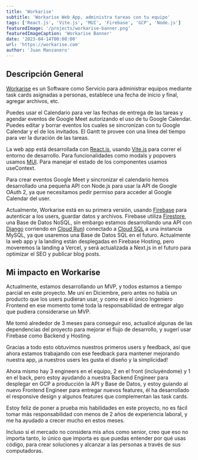```yaml
---
title: 'Workarise'
subtitle: 'Workarise Web App, administra tareas con tu equipo'
tags: ['React.js', 'Vite.js', 'MUI', 'Firebase', 'GCP', 'Node.js']
featuredImage: '/projects/workarise-banner.png'
featuredImageCaption: 'Workarise Banner'
date: '2023-04-14T00:00:00'
url: 'https://workarise.com'
author: 'Juan Manzanero'
---
```


## Descripción General

[Workarise](https://workarise.com) es un Software como Servicio para administrar equipos mediante task cards asignadas a personas, establece una fecha de inicio y final, agregar archivos, etc.

Puedes usar el Calendario para ver las fechas de entrega de las tareas y agendar eventos de Google Meet autorizando el uso de tu Google Calendar. Puedes editar y borrar eventos los cuales se sincronizan con tu Google Calendar y el de los invitados. El Gantt te provee con una línea del tiempo para ver la duración de las tareas.

La web app está desarrollada con [React.js](https://react.dev/), usando [Vite.js](https://vitejs.dev/) para correr el entorno de desarrollo. Para funcionalidades como modals y popovers usamos [MUI](https://mui.com/). Para manejar el estado de los componentes usamos useContext.

Para crear eventos Google Meet y sincronizar el calendario hemos desarrollado una pequeña API con Node.js para usar la API de Google OAuth 2, ya que necesitamos pedir permiso para acceder al Google Calendar del user.

Actualmente, Workarise está en su primera versión, usando [Firebase](https://firebase.google.com/) para autenticar a los users, guardar datos y archivos. Firebase utiliza [Firestore](https://firebase.google.com/docs/firestore), una Base de Datos NoSQL, sin embargo estamos desarrollando una API con [Django](https://www.djangoproject.com/) corriendo en [Cloud Run](https://cloud.google.com/run)) conectado a [Cloud SQL](https://cloud.google.com/sql) a una instancia MySQL, ya que usaremos una Base de Datos SQL en el futuro. Actualmente la web app y la landing están desplegadas en Firebase Hosting, pero moveremos la landing a Vercel, y será actualizada a Next.js in el futuro para optimizar el SEO y publicar blog posts.

## Mi impacto en Workarise

Actualmente, estamos desarrollando un MVP, y todos estamos a tiempo parcial en este proyecto. Me uní en Diciembre, pero antes no había un producto que los users pudieran usar, y como era el único Ingeniero Frontend en ese momento tomé toda la responsabilidad de entregar algo que pudiera considerarse un MVP.

Me tomó alrededor de 3 meses para conseguir eso, actualicé algunas de las dependencias del proyecto para mejorar el flujo de desarrollo, y sugerí usar Firebase como Backend y Hosting.

Gracias a todo esto obtuvimos nuestros primeros users y feedback, así que ahora estamos trabajando con ese feedback para mantener mejorando nuestra app, ¡a nuestros users les gusta el diseño y la simplicidad!

Ahora mismo hay 3 engineers en el equipo, 2 en el front (incluyéndome) y 1 en el back, pero estoy ayudando a nuestra Backend Engineer para desplegar en GCP a producción la API y Base de Datos, y estoy guiando al nuevo Frontend Engineer para entregar nuevos features, él ha desarrollado el responsive design y algunos features que complementan las task cards.

Estoy feliz de poner a prueba mis habilidades en este proyecto, no es fácil tomar más responsabilidad con menos de 2 años de experiencia laboral, y me ha ayudado a crecer mucho en estos meses.

Incluso si el mercado no considera mis años como senior, creo que eso no importa tanto, lo único que importa es que puedas entender por qué usas código, para crear soluciones y alcanzar a las personas a través de sus computadoras.
